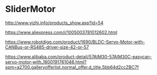 # SliderMotor
http://www.yizhi.info/products_show.asp?id=54


https://www.aliexpress.com/i/1005003781012602.html


https://www.robotdigg.com/product/1690/BLDC-Servo-Motor-with-CANBus-or-RS485-driver-size-42-or-57


https://www.alibaba.com/product-detail/57AIM30-57AIM30C-easycan-servo-motor-with_1600191761048.html?spm=a2700.galleryofferlist.normal_offer.d_title.5bb64d2ccZBC7f


